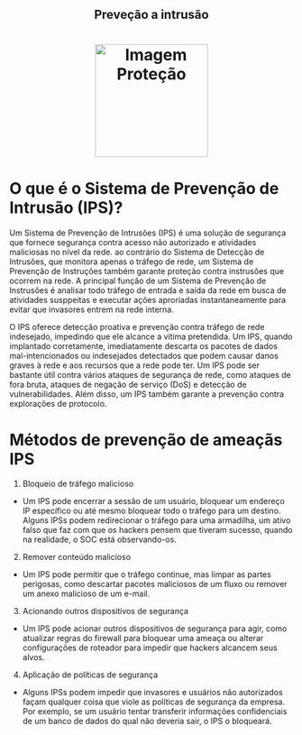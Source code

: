 <!-- Title -->

<p align="center">
  <h2 align="center">Preveção a intrusão</h2>
  <h1 align="center"><img src="https://d1.awsstatic.com/Digital%20Marketing/House/Editorial/jp/bnr_security_380x186.5d4ea9cb695686a1916f5c28da3e36a24d8ae298.png" alt="Imagem Proteção" width="200"></h1>

# O que é o Sistema de Prevenção de Intrusão (IPS)?

Um Sistema de Prevenção de Intrusões (IPS) é uma solução de segurança que fornece segurança contra acesso não autorizado e atividades maliciosas no nível da rede. ao contrário do Sistema de Detecção de Intrusões, que monitora apenas o tráfego de rede, um Sistema de Prevenção de Instruções também garante proteção contra instrusões que ocorrem na rede. A principal função de um Sistema de Prevenção de Instrusões é analisar todo tráfego de entrada e saída da rede em busca de atividades susppeitas e executar ações aproriadas instantaneamente para evitar que invasores entrem na rede interna.

O IPS oferece detecção proativa e prevenção contra tráfego de rede indesejado, impedindo que ele alcance a vítima pretendida. Um IPS, quando implantado corretamente, imediatamente descarta os pacotes de dados mal-intencionados ou indesejados detectados que podem causar danos graves à rede e aos recursos que a rede pode ter. Um IPS pode ser bastante útil contra vários ataques de segurança de rede, como ataques de fora bruta, ataques de negação de serviço (DoS) e detecção de vulnerabilidades. Além disso, um IPS também garante a prevenção contra explorações de protocolo.

# Métodos de prevenção de ameaçãs IPS

1. Bloqueio de tráfego malicioso
- Um IPS pode encerrar a sessão de um usuário, bloquear um endereço IP específico ou até mesmo bloquear todo o tráfego para um destino. Alguns IPSs podem redirecionar o tráfego para uma armadilha, um ativo falso que faz com que os hackers pensem que tiveram sucesso, quando na realidade, o SOC está observando-os.
2. Remover conteúdo malicioso 
- Um IPS pode permitir que o tráfego continue, mas limpar as partes perigosas, como descartar pacotes maliciosos de um fluxo ou remover um anexo malicioso de um e-mail.
3. Acionando outros dispositivos de segurança
- Um IPS pode acionar outros dispositivos de segurança para agir, como atualizar regras do firewall para bloquear uma ameaça ou alterar configurações de roteador para impedir que hackers alcancem seus alvos.
4. Aplicação de políticas de segurança
- Alguns IPSs podem impedir que invasores e usuários não autorizados façam qualquer coisa que viole as políticas de segurança da empresa. Por exemplo, se um usuário tentar transferir informações confidenciais de um banco de dados do qual não deveria sair, o IPS o bloqueará. 